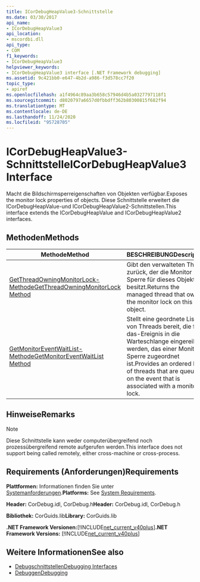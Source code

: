 ```yaml
---
title: ICorDebugHeapValue3-Schnittstelle
ms.date: 03/30/2017
api_name:
- ICorDebugHeapValue3
api_location:
- mscordbi.dll
api_type:
- COM
f1_keywords:
- ICorDebugHeapValue3
helpviewer_keywords:
- ICorDebugHeapValue3 interface [.NET Framework debugging]
ms.assetid: 9c421bb0-e647-4b2d-a986-f3d578cc7f20
topic_type:
- apiref
ms.openlocfilehash: a1f4964c89aa3b658c57946d4b5a0327797118f1
ms.sourcegitcommit: d8020797a6657d0fbbdff362b80300815f682f94
ms.translationtype: MT
ms.contentlocale: de-DE
ms.lasthandoff: 11/24/2020
ms.locfileid: "95728705"
---
```

# <a name="icordebugheapvalue3-interface"></a><span data-ttu-id="3cf73-102">ICorDebugHeapValue3-Schnittstelle</span><span class="sxs-lookup"><span data-stu-id="3cf73-102">ICorDebugHeapValue3 Interface</span></span>

<span data-ttu-id="3cf73-103">Macht die Bildschirmsperreigenschaften von Objekten verfügbar.</span><span class="sxs-lookup"><span data-stu-id="3cf73-103">Exposes the monitor lock properties of objects.</span></span> <span data-ttu-id="3cf73-104">Diese Schnittstelle erweitert die ICorDebugHeapValue-und ICorDebugHeapValue2-Schnittstellen.</span><span class="sxs-lookup"><span data-stu-id="3cf73-104">This interface extends the ICorDebugHeapValue and ICorDebugHeapValue2 interfaces.</span></span>  
  
## <a name="methods"></a><span data-ttu-id="3cf73-105">Methoden</span><span class="sxs-lookup"><span data-stu-id="3cf73-105">Methods</span></span>  
  
|<span data-ttu-id="3cf73-106">Methode</span><span class="sxs-lookup"><span data-stu-id="3cf73-106">Method</span></span>|<span data-ttu-id="3cf73-107">BESCHREIBUNG</span><span class="sxs-lookup"><span data-stu-id="3cf73-107">Description</span></span>|  
|------------|-----------------|  
|[<span data-ttu-id="3cf73-108">GetThreadOwningMonitorLock-Methode</span><span class="sxs-lookup"><span data-stu-id="3cf73-108">GetThreadOwningMonitorLock Method</span></span>](icordebugheapvalue3-getthreadowningmonitorlock-method.md)|<span data-ttu-id="3cf73-109">Gibt den verwalteten Thread zurück, der die Monitor Sperre für dieses Objekt besitzt.</span><span class="sxs-lookup"><span data-stu-id="3cf73-109">Returns the managed thread that owns the monitor lock on this object.</span></span>|  
|[<span data-ttu-id="3cf73-110">GetMonitorEventWaitList-Methode</span><span class="sxs-lookup"><span data-stu-id="3cf73-110">GetMonitorEventWaitList Method</span></span>](icordebugheapvalue3-getmonitoreventwaitlist-method.md)|<span data-ttu-id="3cf73-111">Stellt eine geordnete Liste von Threads bereit, die für das-Ereignis in die Warteschlange eingereiht werden, das einer Monitor Sperre zugeordnet ist.</span><span class="sxs-lookup"><span data-stu-id="3cf73-111">Provides an ordered list of threads that are queued on the event that is associated with a monitor lock.</span></span>|  
  
## <a name="remarks"></a><span data-ttu-id="3cf73-112">Hinweise</span><span class="sxs-lookup"><span data-stu-id="3cf73-112">Remarks</span></span>  
  
> [!NOTE]
> <span data-ttu-id="3cf73-113">Diese Schnittstelle kann weder computerübergreifend noch prozessübergreifend remote aufgerufen werden.</span><span class="sxs-lookup"><span data-stu-id="3cf73-113">This interface does not support being called remotely, either cross-machine or cross-process.</span></span>  
  
## <a name="requirements"></a><span data-ttu-id="3cf73-114">Requirements (Anforderungen)</span><span class="sxs-lookup"><span data-stu-id="3cf73-114">Requirements</span></span>  

 <span data-ttu-id="3cf73-115">**Plattformen:** Informationen finden Sie unter [Systemanforderungen](../../get-started/system-requirements.md).</span><span class="sxs-lookup"><span data-stu-id="3cf73-115">**Platforms:** See [System Requirements](../../get-started/system-requirements.md).</span></span>  
  
 <span data-ttu-id="3cf73-116">**Header:** CorDebug.idl, CorDebug.h</span><span class="sxs-lookup"><span data-stu-id="3cf73-116">**Header:** CorDebug.idl, CorDebug.h</span></span>  
  
 <span data-ttu-id="3cf73-117">**Bibliothek:** CorGuids.lib</span><span class="sxs-lookup"><span data-stu-id="3cf73-117">**Library:** CorGuids.lib</span></span>  
  
 <span data-ttu-id="3cf73-118">**.NET Framework Versionen:**[!INCLUDE[net_current_v40plus](../../../../includes/net-current-v40plus-md.md)]</span><span class="sxs-lookup"><span data-stu-id="3cf73-118">**.NET Framework Versions:** [!INCLUDE[net_current_v40plus](../../../../includes/net-current-v40plus-md.md)]</span></span>  
  
## <a name="see-also"></a><span data-ttu-id="3cf73-119">Weitere Informationen</span><span class="sxs-lookup"><span data-stu-id="3cf73-119">See also</span></span>

- [<span data-ttu-id="3cf73-120">Debugschnittstellen</span><span class="sxs-lookup"><span data-stu-id="3cf73-120">Debugging Interfaces</span></span>](debugging-interfaces.md)
- [<span data-ttu-id="3cf73-121">Debuggen</span><span class="sxs-lookup"><span data-stu-id="3cf73-121">Debugging</span></span>](index.md)
